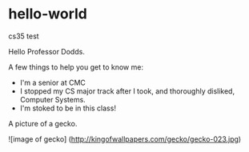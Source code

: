 # hello-world
cs35 test

Hello Professor Dodds.

A few things to help you get to know me:

* I'm a senior at CMC
* I stopped my CS major track after I took, and thoroughly disliked, Computer Systems. 
* I'm stoked to be in this class!

A picture of a gecko. 

![image of gecko]
(http://kingofwallpapers.com/gecko/gecko-023.jpg)
